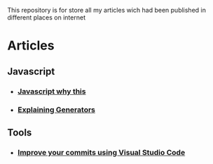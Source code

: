 This repository is for store all my articles wich had been published in different places on internet

# Articles

## Javascript

- ### [Javascript why this](https://github.com/omenlog/articles/blob/master/javascript-why-this/index.md)
- ### [Explaining Generators](https://github.com/omenlog/articles/blob/master/explaining-generators/index.md)

## Tools

- ### [Improve your commits using Visual Studio Code](https://github.com/omenlog/articles/blob/master/improve-your-commits-with-vscode/index.md)
